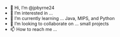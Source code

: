 - 👋 Hi, I’m @jpbyrne24
- 👀 I’m interested in ...
- 🌱 I’m currently learning ... Java, MIPS, and Python
- 💞️ I’m looking to collaborate on ... small projects
- 📫 How to reach me ... 

<!---
jpbyrne24/jpbyrne24 is a ✨ special ✨ repository because its `README.md` (this file) appears on your GitHub profile.
You can click the Preview link to take a look at your changes.
--->
